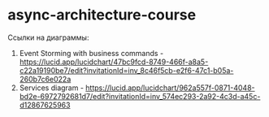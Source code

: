 # async-architecture-course

Ссылки на диаграммы:
1) Event Storming with business commands - https://lucid.app/lucidchart/47bc9fcd-8749-466f-a8a5-c22a19190be7/edit?invitationId=inv_8c46f5cb-e2f6-47c1-b05a-260b7c6e022a
2) Services diagram - https://lucid.app/lucidchart/962a557f-0871-4048-bd2e-6972792681d7/edit?invitationId=inv_574ec293-2a92-4c3d-a45c-d12867625963